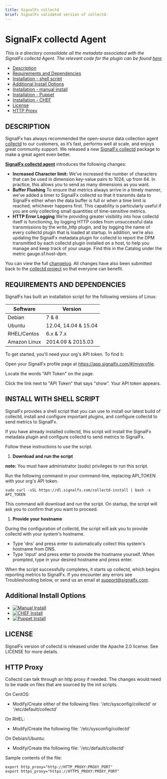 ```yaml
---
title: SignalFx collectd
brief: SignalFx validated version of collectd.
---
```


# SignalFx collectd Agent

_This is a directory consolidate all the metadata associated with the SignalFx collectd Agent. The relevant code for the plugin can be found [here](https://github.com/signalfx/collectd/)_

- [Description](#description)
- [Requirements and Dependencies](#requirements-and-dependencies)
- [Installation - shell script](#install-with-shell-script)
- [Additional Install Options](#additional-install-options)
 - [Installation - manual install](././install_manual.md)
 - [Installation - Puppet](././install_puppet.md)
 - [Installation - CHEF](././install_chef.md)
- [License](#license)
- [HTTP Proxy](#http-proxy)

## DESCRIPTION

SignalFx has always recommended the open-source data collection agent [collectd](http://collectd.org) to our customers, as it’s fast, performs well at scale, and enjoys great community support. We released a new [SignalFx collectd](https://github.com/signalfx/collectd) package to make a great agent even better.

**[SignalFx collectd agent](https://github.com/signalfx/collectd)** introduces the following changes:

* **Increased Character limit:** We’ve increased the number of characters that can be used in dimension key-value pairs to 1024, up from 64. In practice, this allows you to send as many dimensions as you want.
* **Buffer Flushing** To ensure that metrics always arrive in a timely manner, we’ve added a timer to SignalFx collectd so that it transmits data to SignalFx either when the data buffer is full or when a time limit is reached, whichever happens first. This capability is particularly useful if you are only collecting small quantities of time-sensitive metrics.
* **HTTP Error Logging** We’re providing greater visibility into how collectd itself is functioning, by logging HTTP codes from unsuccessful data transmissions by the write_http plugin, and by logging the name of every collectd plugin that is loaded at startup. In addition, we’re also updating the SignalFx metadata plugin for collectd to report the DPM transmitted by each collectd plugin installed on a host, to help you manage and keep track of your usage. Find this in the Catalog under the metric gauge.sf.host-dpm.

You can view the full [changelog](https://github.com/signalfx/collectd/blob/collectd-5.5.0-sfx/ChangeLog). All changes have also been submitted back to the [collectd project](http://collectd.org) so that everyone can benefit.

## REQUIREMENTS AND DEPENDENCIES

SignalFx has built an installation script for the following versions of Linux:

| Software  | Version        |
|-----------|----------------|
| Debian  | 7 & 8 |
| Ubuntu  | 12.04, 14.04 & 15.04 |
| RHEL/Centos | 6.x & 7.x |
| Amazon Linux | 2014.09 & 2015.03 |

To get started, you'll need your org's API token. To find it:

Open your SignalFx profile page at https://app.signalfx.com/#/myprofile.

Locate the words "API Token" on the page.

Click the link next to "API Token" that says "show". Your API token appears.

## INSTALL WITH SHELL SCRIPT

SignalFx provides a shell script that you can use to install our latest build of collectd, install and configure important plugins, and configure collectd to send metrics to SignalFx.

If you have already installed collectd, this script will install the SignalFx metadata plugin and configure collectd to send metrics to SignalFx.

Follow these instructions to use the script.

1. **Download and run the script**

 **note:** You must have administrator (sudo) privileges to run this script.

 Run the following command in your command-line, replacing API_TOKEN with your org's API token.
 ```
 sudo curl -sSL https://dl.signalfx.com/collectd-install | bash -s API_TOKEN
 ```
 This command will download and run the script. On startup, the script will ask you to confirm that you want to proceed.

1. **Provide your hostname**

 During the configuration of collectd, the script will ask you to provide collectd with your system's hostname.

 * Type 'dns' and press enter to automatically collect this system's hostname from DNS.
 * Type 'input' and press enter to provide the hostname yourself. When prompted, type in your desired hostname and press enter.

When the script successfully completes, it starts up collectd, which begins reporting metrics to SignalFx. If you encounter any errors see Troubleshooting below, or send us an email at support@signalfx.com.

## Additional Install Options

- [![Manual Install](https://github.com/signalfx/integrations/blob/master/collectd/img/integrations_collectd.png)](././install_manual.md)
- [![CHEF Install](https://github.com/signalfx/integrations/blob/master/collectd/img/integrations_chef.png)](././install_chef.md)
- [![Puppet Install](https://github.com/signalfx/integrations/blob/master/collectd/img/integrations_puppet.png)](././install_puppet.md)

## LICENSE

SignalFx version of collectd is released under the Apache 2.0 license. See LICENSE for more details.

## HTTP Proxy

Collectd can talk through an http proxy if needed. The changes would need to be made on files that are sourced by the init scripts.

On CentOS:
* Modify/Create either of the following files: '/etc/sysconfig/collectd' or '/etc/default/collectd'

On RHEL:
* Modify/Create the following file: '/etc/sysconfig/collectd'

On Debian/Ubuntu:
* Modify/Create the following file: '/etc/default/collectd'

Sample contents of the file:
```
export http_proxy="http://HTTP_PROXY:PROXY_PORT"
export https_proxy="https://HTTPS_PROXY:PROXY_PORT"
```

